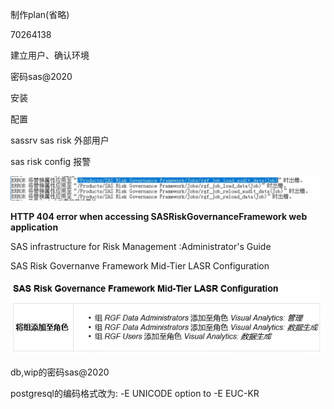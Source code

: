 制作plan(省略)

70264138

建立用户、确认环境

密码sas@2020

安装

配置

sassrv sas risk 外部用户



sas risk config 报警

![1584454992484](sas_mm-mrm.assets/1584454992484.png)



**HTTP 404 error when accessing SASRiskGovernanceFramework web application**

SAS infrastructure for Risk Management :Administrator's Guide

SAS Risk Governanve Framework Mid-Tier LASR Configuration

![1584489236222](sas_mm-mrm.assets/1584489236222.png)



db,wip的密码sas@2020



postgresql的编码格式改为: -E UNICODE option to -E EUC-KR


